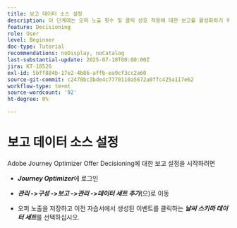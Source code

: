 ```yaml
---
title: 보고 데이터 소스 설정
description: 이 단계에는 오퍼 노출 횟수 및 클릭 상호 작용에 대한 보고를 활성화하기 위해 Adobe Experience Platform에서 필요한 데이터 소스를 구성하는 작업이 포함되어 있습니다. 이러한 이벤트를 캡처하는 데 사용되는 데이터 세트는 보고 기능을 지원하기 위해 웹 세부 정보 필드 그룹을 포함하는 스키마를 기반으로 해야 합니다.
feature: Decisioning
role: User
level: Beginner
doc-type: Tutorial
recommendations: noDisplay, noCatalog
last-substantial-update: 2025-07-18T00:00:00Z
jira: KT-18526
exl-id: 5bff884b-17e2-4b86-affb-ea9cf3cc2a60
source-git-commit: c2478bc3bde4c7770110a5672a0ffc425a117e62
workflow-type: tm+mt
source-wordcount: '92'
ht-degree: 0%

---
```


# 보고 데이터 소스 설정

Adobe Journey Optimizer Offer Decisioning에 대한 보고 설정을 시작하려면

- _**Journey Optimizer**_&#x200B;에 로그인

- _**관리 ->구성 ->보고 ->관리 ->데이터 세트 추가**_(으)로 이동
- 오퍼 노출을 저장하고 이전 자습서에서 생성된 이벤트를 클릭하는 _**날씨 스키마 데이터 세트**_&#x200B;를 선택하십시오.
